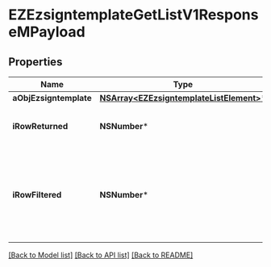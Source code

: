 # EZEzsigntemplateGetListV1ResponseMPayload

## Properties
Name | Type | Description | Notes
------------ | ------------- | ------------- | -------------
**aObjEzsigntemplate** | [**NSArray&lt;EZEzsigntemplateListElement&gt;***](EZEzsigntemplateListElement.md) |  | 
**iRowReturned** | **NSNumber*** | The number of rows returned | 
**iRowFiltered** | **NSNumber*** | The number of rows matching your filters (if any) or the total number of rows | 

[[Back to Model list]](../README.md#documentation-for-models) [[Back to API list]](../README.md#documentation-for-api-endpoints) [[Back to README]](../README.md)


